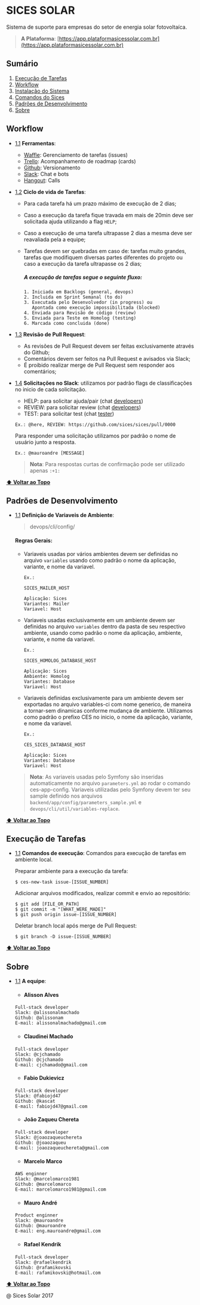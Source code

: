 SICES SOLAR
===========

Sistema de suporte para empresas do setor de energia solar fotovoltaíca.

> **A Plataforma**: [https://app.plataformasicessolar.com.br](https://app.plataformasicessolar.com.br)

## Sumário

  1. [Execução de Tarefas](#tarefas)
  1. [Workflow](#workflow)
  1. [Instalação do Sistema](#instalacao)
  1. [Comandos do Sices](#comandos)
  1. [Padrões de Desenvolvimento](#padrões-de-desenvolvimento)
  1. [Sobre](#sobre)

## Workflow

  <a name="workflow--ferramentas"></a><a name="1.1"></a>
  - [1.1](#workflow--ferramentas) **Ferramentas**:

    - [Waffle](https://waffle.io/sices/sices/join): Gerenciamento de tarefas (issues)
    - [Trello](https://trello.com/b/jA3wpbqG/sices-roadmap): Acompanhamento de roadmap (cards)
    - [Github](https://github.com/sices/sices): Versionamento
    - [Slack](https://kolinalabs-si.slack.com/messages): Chat e bots
    - [Hangout](https://hangouts.google.com/?hl=pt-BR): Calls

  <a name="workflow--tarefas"></a><a name="1.2"></a>
  - [1.2](#workflow--tarefas) **Ciclo de vida de Tarefas**:

    - Para cada tarefa há um prazo máximo de execução de 2 dias;
    - Caso a execução da tarefa fique travada em mais de 20min deve ser solicitada ajuda utilizando a flag `HELP`;
    - Caso a execução de uma tarefa ultrapasse 2 dias a mesma deve ser reavaliada pela a equipe;
    - Tarefas devem ser quebradas em caso de: tarefas muito grandes, tarefas que modifiquem diversas partes diferentes do projeto ou caso a execução da tarefa ultrapasse os 2 dias;

      ##### A execução de tarefas segue o seguinte fluxo:
        ```
        1. Iniciada em Backlogs (general, devops)
        2. Incluida em Sprint Semanal (to do)
        3. Executada pelo Desenvolvedor (in progress) ou
           Apontada como execução impossibilitada (blocked)
        4. Enviada para Revisão de código (review)
        5. Enviada para Teste em Homolog (testing)
        6. Marcada como concluida (done)
        ```

  <a name="workflow--review"></a><a name="1.3"></a>
  - [1.3](#workflow--review) **Revisão de Pull Request**:

    - As revisões de Pull Request devem ser feitas exclusivamente através do Github;
    - Comentários devem ser feitos na Pull Request e avisados via Slack;
    - É proibido realizar merge de Pull Request sem responder aos comentários;

  <a name="workflow--flags"></a><a name="1.4"></a>
  - [1.4](#workflow--flags) **Solicitações no Slack**: utilizamos por padrão flags de classificações no inicio de cada solicitação.

    - HELP: para solicitar ajuda/pair (chat [developers](https://kolinalabs-si.slack.com/messages/C6AS6KEK1))
    - REVIEW: para solicitar review (chat [developers](https://kolinalabs-si.slack.com/messages/C6AS6KEK1))
    - TEST: para solicitar test (chat [tester](https://kolinalabs-si.slack.com/messages/C63Q7FKBN))

    `Ex.: @here, REVIEW: https://github.com/sices/sices/pull/0000`

    Para responder uma solicitação utilizamos por padrão o nome de usuário junto a resposta.

    `Ex.: @mauroandre [MESSAGE]`

    > **Nota**: Para respostas curtas de confirmação pode ser utilizado apenas `:+1:`


**[⬆ Voltar ao Topo](#sumário)**

## Padrões de Desenvolvimento

  <a name="padroes-desenvolvimento--variaveis-ambiente"></a><a name="1.1"></a>
  - [1.1](#padroes-desenvolvimento--variaveis-ambiente) **Definição de Variaveis de Ambiente**:

    > devops/cli/config/

    #### Regras Gerais:

    - Variaveis usadas por vários ambientes devem ser definidas no arquivo `variables` usando como padrão o nome da aplicação, variante, e nome da variavel.
      ```
      Ex.:

      SICES_MAILER_HOST

      Aplicação: Sices
      Variantes: Mailer
      Variavel: Host
      ```

    - Variaveis usadas exclusivamente em um ambiente devem ser definidas no arquivo `variables` dentro da pasta de seu respectivo ambiente, usando como padrão o nome da aplicação, ambiente, variante, e nome da variavel.
      ```
      Ex.:

      SICES_HOMOLOG_DATABASE_HOST

      Aplicação: Sices
      Ambiente: Homolog
      Variantes: Database
      Variavel: Host
      ```

    - Variaveis definidas exclusivamente para um ambiente devem ser exportadas no arquivo variables-ci com nome generico, de maneira a tornar-sem dinamicas conforme mudança de ambiente. Utilizamos como padrão o prefixo CES no inicio, o nome da aplicação, variante, e nome da variavel.
      ```
      Ex.:

      CES_SICES_DATABASE_HOST

      Aplicação: Sices
      Variantes: Database
      Variavel: Host
      ```

    > **Nota**: As variaveis usadas pelo Symfony são inseridas automaticamente no arquivo `parameters.yml` ao rodar o comando ces-app-config. Variaveis utilizadas pelo Symfony devem ter seu sample definido nos arquivos `backend/app/config/parameters_sample.yml` e `devops/cli/util/variables-replace`.


**[⬆ Voltar ao Topo](#sumário)**

## Execução de Tarefas

  <a name="execução-tarefas--comandos"></a><a name="1.1"></a>
  - [1.1](#execução-tarefas--comandos) **Comandos de execução**: Comandos para execução de tarefas em ambiente local.

    Preparar ambiente para a execução da tarefa:
    ```
    $ ces-new-task issue-[ISSUE_NUMBER]
    ```

    Adicionar arquivos modificados, realizar commit e envio ao repositório:
    ```
    $ git add [FILE_OR_PATH]
    $ git commit -m "[WHAT_WERE_MADE]"
    $ git push origin issue-[ISSUE_NUMBER]
    ```

    Deletar branch local após merge de Pull Request:
    ```
    $ git branch -D issue-[ISSUE_NUMBER]
    ```


**[⬆ Voltar ao Topo](#sumário)**

## Sobre

  <a name="sobre--equipe"></a><a name="1.1"></a>
  - [1.1](#sobre--equipe) **A equipe**:

    - #### Alisson Alves
    ```
    Full-stack developer
    Slack: @alissonalmachado
    Github: @alissonam
    E-mail: alissonalmachado@gmail.com
    ```

    - #### Claudinei Machado
    ```
    Full-stack developer
    Slack: @cjchamado
    Github: @cjchamado
    E-mail: cjchamado@gmail.com
    ```

    - #### Fabio Dukievicz
    ```
    Full-stack developer
    Slack: @fabiojd47
    Github: @kascat
    E-mail: fabiojd47@gmail.com
    ```

    - #### João Zaqueu Chereta
    ```
    Full-stack developer
    Slack: @joaozaqueuchereta
    Github: @joaozaqueu
    E-mail: joaozaqueuchereta@gmail.com
    ```

    - #### Marcelo Marco
    ```
    AWS enginner
    Slack: @marcelomarco1981
    Github: @marcelomarco
    E-mail: marcelomarco1981@gmail.com
    ```

    - #### Mauro André
    ```
    Product enginner
    Slack: @mauroandre
    Github: @mauroandre
    E-mail: eng.mauroandre@gmail.com
    ```

    - #### Rafael Kendrik
    ```
    Full-stack developer
    Slack: @rafaelkendrik
    Github: @rafamikovski
    E-mail: rafamikovski@hotmail.com
    ```


**[⬆ Voltar ao Topo](#sumário)**

@ Sices Solar 2017
